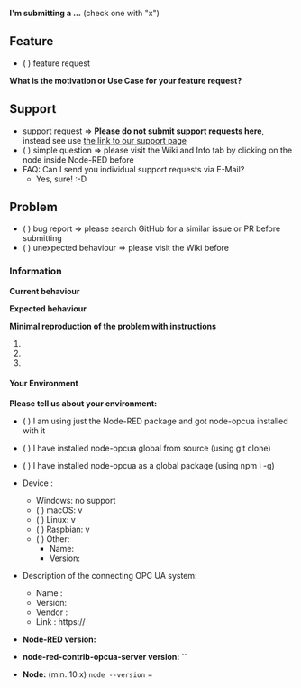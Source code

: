 <!--
IF YOU DON'T FILL OUT THE FOLLOWING INFORMATION, WE MIGHT CLOSE YOUR ISSUE WITHOUT INVESTIGATING
-->

**I'm submitting a ...**  (check one with "x")
   
## Feature
 - ( ) feature request
 
 **What is the motivation or Use Case for your feature request?**
 <!-- Describe the motivation or the concrete use case in detail please! -->
 <!-- some screenshots, documents or flows, then send it via E-Mail -->





<!-- IF IT IS A FEATURE REQUEST DELETE FROM HERE, PLEASE -->
## Support
 - support request => **Please do not submit support requests here**, instead see use [the link to our support page](https://bianco-royal.com/supporter/#/content/backer)
 - ( ) simple question => please visit the Wiki and Info tab by clicking on the node inside Node-RED before
 - FAQ: Can I send you individual support requests via E-Mail? 
   - Yes, sure! :-D
 
   
   
   
<!-- IF IT IS A FEATURE REQUEST OR SUPPORT REQUEST DELETE FROM HERE, PLEASE -->

<!--
IF YOU DON'T FILL OUT THE FOLLOWING INFORMATION, WE MIGHT CLOSE YOUR ISSUE WITHOUT INVESTIGATING
IF THIS IS A FEATURE REQUEST OR SUPPORT DELETE FROM HERE, PLEASE -->
## Problem
 - ( ) bug report => please search GitHub for a similar issue or PR before submitting
 - ( ) unexpected behaviour => please visit the Wiki before

### Information
 **Current behaviour**
 <!-- Describe how the bug or problem manifests. -->
 
 **Expected behaviour**
 <!-- Describe a complete use case or test case for the bug or problem. -->
 
 **Minimal reproduction of the problem with instructions**
 <!--
 If the current behaviour is a bug or you can illustrate your feature request better with an example, 
 please provide the *STEPS TO REPRODUCE* and if possible a *MINIMAL DEMO FLOW* for Node-RED of the problem.
 -->
   1. 
   2. 
   3. 

<!-- OPTIONAL IF YOU REQUEST SOME - MANDATORY IF YOU REPORT SOME -->
#### Your Environment
**Please tell us about your environment:**
<!-- system, opcua server or client type, package manager, equipment, vendor info -->


  * ( ) I am using just the Node-RED package and got node-opcua installed with it
  * ( ) I have installed node-opcua global from source (using git clone)
  * ( ) I have installed node-opcua as a global package (using npm i -g) 
  
  * Device :
    - Windows: no support    
    - ( ) macOS: v 
    - ( ) Linux: v 
    - ( ) Raspbian: v 
    - ( ) Other:
         - Name:
         - Version:
   
   * Description of the connecting OPC UA system:
   
     - Name   :
     - Version:
     - Vendor :
     - Link   : https://
     
* **Node-RED version:** 
<!-- Check which is the ode-RED version (beta, stable) -->

* **node-red-contrib-opcua-server version:** ``
<!-- Check which is the hash of the last commit from node-red-contrib-opcua-server that you have locally -->

* **Node:** (min. 10.x)
   `node --version` =

<!-- Thank you for your issue and happy wiring! Best to you ... -->
